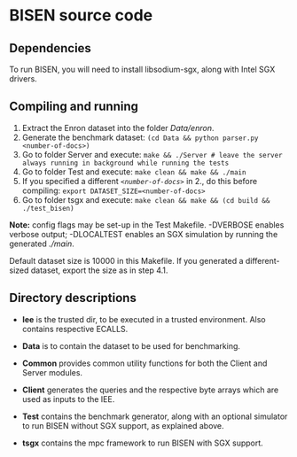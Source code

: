 # BISEN source code

## Dependencies
To run BISEN, you will need to install libsodium-sgx, along with Intel SGX drivers.


## Compiling and running
1. Extract the Enron dataset into the folder _Data/enron_.
1. Generate the benchmark dataset: ```(cd Data && python parser.py <number-of-docs>)```
1. Go to folder Server and execute: ```make && ./Server # leave the server always running in background while running the tests```
1. Go to folder Test and execute: ```make clean && make && ./main```
  1. If you specified a different _`<number-of-docs>`_ in 2., do this before compiling: ```export DATASET_SIZE=<number-of-docs>```
1. Go to folder tsgx and execute: ```make clean && make && (cd build && ./test_bisen)```

**Note:** config flags may be set-up in the Test Makefile.
-DVERBOSE enables verbose output; -DLOCALTEST enables an SGX simulation by running the generated _./main_.

Default dataset size is 10000 in this Makefile. If you generated a different-sized dataset, export the size as in step 4.1.

## Directory descriptions
* **Iee** is the trusted dir, to be executed in a trusted environment. Also contains respective ECALLS.

* **Data** is to contain the dataset to be used for benchmarking.

* **Common** provides common utility functions for both the Client and Server modules.

* **Client** generates the queries and the respective byte arrays which are used as inputs to the IEE.

* **Test** contains the benchmark generator, along with an optional 
simulator to run BISEN without SGX support, as explained above.

* **tsgx** contains the mpc framework to run BISEN with SGX support.
